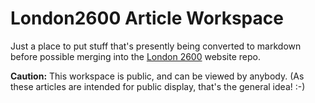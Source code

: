 # London2600 Article Workspace
Just a place to put stuff that's presently being converted to markdown before possible merging into the [London 2600](https://2600.london) website repo.

**Caution:** This workspace is public, and can be viewed by anybody. (As these articles are intended for public display, that's the general idea! :-)
